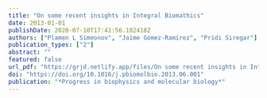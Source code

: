 ```yaml
---
title: "On some recent insights in Integral Biomathics"
date: 2013-01-01
publishDate: 2020-07-10T17:41:56.102418Z
authors: ["Plamen L Simeonov", "Jaime Gomez-Ramirez", "Pridi Siregar"]
publication_types: ["2"]
abstract: ""
featured: false
url_pdf: "https://grjd.netlify.app/files/On some recent insights in Integral Biomathics.pdf"
doi: "https://doi.org/10.1016/j.pbiomolbio.2013.06.001"
publication: "*Progress in biophysics and molecular biology*"
---
```


